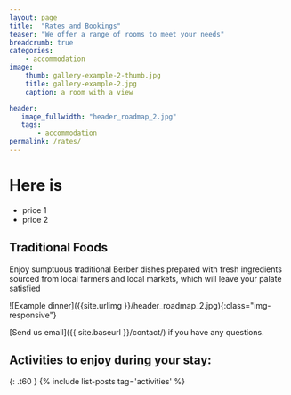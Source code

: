```yaml
---
layout: page
title:  "Rates and Bookings"
teaser: "We offer a range of rooms to meet your needs"
breadcrumb: true
categories:
    - accommodation
image:
    thumb: gallery-example-2-thumb.jpg
    title: gallery-example-2.jpg
    caption: a room with a view

header:
   image_fullwidth: "header_roadmap_2.jpg"
   tags:
       - accommodation
permalink: /rates/
---
```


# Here is
  * price 1
  * price 2


## Traditional Foods
Enjoy sumptuous traditional Berber dishes prepared with fresh ingredients sourced from local farmers and local markets, which will leave your palate satisfied


![Example dinner]({{site.urlimg }}/header_roadmap_2.jpg){:class="img-responsive"}



[Send us email]({{ site.baseurl }}/contact/) if you have any questions.

## Activities to enjoy during your stay:
{: .t60 }
{% include list-posts tag='activities' %}
